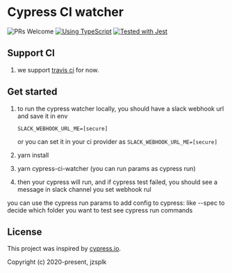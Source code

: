 # Cypress CI watcher

![PRs Welcome](https://img.shields.io/badge/PRs-welcome-brightgreen.svg)
[![Using TypeScript](https://img.shields.io/badge/%3C/%3E-TypeScript-0072C4.svg)](https://www.typescriptlang.org/)
[![Tested with Jest](https://img.shields.io/badge/tested_with-Jest-99424f.svg)](https://github.com/facebook/jest)

## Support CI

1. we support [travis ci](https://travis-ci.org/) for now.

## Get started

1. to run the cypress watcher locally, you should have a slack webhook url and save it in env

   ```
   SLACK_WEBHOOK_URL_ME=[secure]

   ```

   or you can set it in your ci provider as `SLACK_WEBHOOK_URL_ME=[secure]`

2. yarn install

3) yarn cypress-ci-watcher
   (you can run params as cypress run)

4) then your cypress will run, and if cypress test failed, you should see a message in slack channel you set webhook rul

you can use the cypress run params to add config to cypress: like --spec to decide which folder you want to test
see cypress run commands

## License

This project was inspired by [cypress.io](https://github.com/cypress-io/cypress).

Copyright (c) 2020-present, jzsplk
